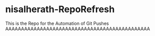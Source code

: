 # nisalherath-RepoRefresh
This is the Repo for the Automation of Git Pushes
AAAAAAAAAAAAAAAAAAAAAAAAAAAAAAAAAAAAAAAAAAAAAA
